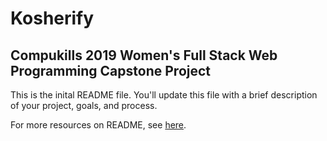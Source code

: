 # Kosherify
## Compukills 2019 Women's Full Stack Web Programming Capstone Project

This is the inital README file.  You'll update this file with a brief description of your project, goals, and process.

For more resources on README, see [here](https://gist.github.com/PurpleBooth/109311bb0361f32d87a2).
